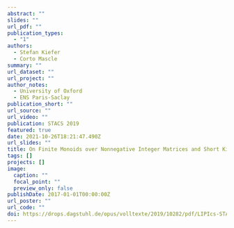 ```yaml
---
abstract: ""
slides: ""
url_pdf: ""
publication_types:
  - "1"
authors:
  - Stefan Kiefer
  - Corto Mascle
summary: ""
url_dataset: ""
url_project: ""
author_notes:
  - University of Oxford
  - ENS Paris-Saclay
publication_short: ""
url_source: ""
url_video: ""
publication: STACS 2019
featured: true
date: 2021-10-26T18:21:47.490Z
url_slides: ""
title: On Finite Monoids over Nonnegative Integer Matrices and Short Killing Words
tags: []
projects: []
image:
  caption: ""
  focal_point: ""
  preview_only: false
publishDate: 2017-01-01T00:00:00Z
url_poster: ""
url_code: ""
doi: https://drops.dagstuhl.de/opus/volltexte/2019/10282/pdf/LIPIcs-STACS-2019-43.pdf
---
```

